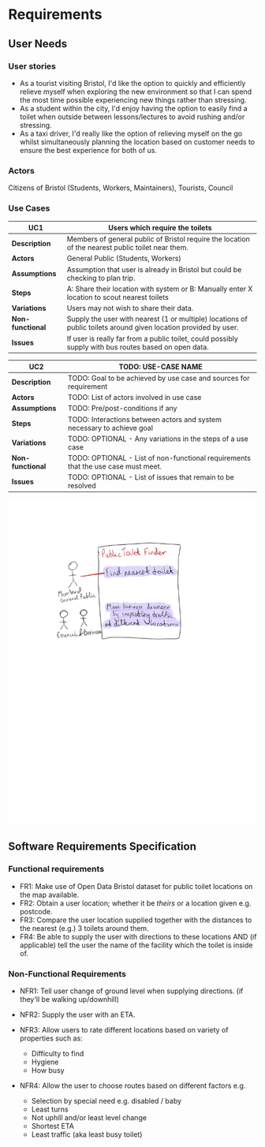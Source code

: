 # Requirements

## User Needs

### User stories
- As a tourist visiting Bristol, I'd like the option to quickly and efficiently relieve myself when exploring the new environment so that I can spend the most time possible experiencing new things rather than stressing.
- As a student within the city, I'd enjoy having the option to easily find a toilet when outside between lessons/lectures to avoid rushing and/or stressing.
- As a taxi driver, I'd really like the option of relieving myself on the go whilst simultaneously planning the location based on customer needs to ensure the best experience for both of us.


### Actors
Citizens of Bristol (Students, Workers, Maintainers), Tourists, Council

### Use Cases

| UC1 | Users which require the toilets | 
| -------------------------------------- | ------------------- |
| **Description** | Members of general public of Bristol require the location of the nearest public toilet near them. |
| **Actors** | General Public (Students, Workers) |
| **Assumptions** | Assumption that user is already in Bristol but could be checking to plan trip.</td></tr>
| **Steps** | A: Share their location with system or B: Manually enter X location to scout nearest toilets |
| **Variations** | Users may not wish to share their data. |
| **Non-functional** | Supply the user with nearest (1 or multiple) locations of public toilets around given location provided by user. |
| **Issues** | If user is really far from a public toilet, could possibly supply with bus routes based on open data. |

| UC2 | TODO: USE-CASE NAME |
| -------------------------------------- | ------------------- |
| **Description** | TODO: Goal to be achieved by use case and sources for requirement |
| **Actors** | TODO: List of actors involved in use case |
| **Assumptions** | TODO: Pre/post-conditions if any</td></tr>
| **Steps** | TODO: Interactions between actors and system necessary to achieve goal |
| **Variations** | TODO: OPTIONAL - Any variations in the steps of a use case |
| **Non-functional** | TODO: OPTIONAL - List of non-functional requirements that the use case must meet. |
| **Issues** | TODO: OPTIONAL - List of issues that remain to be resolved |
  

![Insert your Use-Case Diagram Here](images/use-case.png)

## Software Requirements Specification
### Functional requirements
 - FR1: Make use of Open Data Bristol dataset for public toilet locations on the map available.
 - FR2: Obtain a user location; whether it be *theirs* or a location given e.g. postcode.
 - FR3: Compare the user location supplied together with the distances to the nearest (e.g.) 3 toilets around them.
 - FR4: Be able to supply the user with directions to these locations AND (if applicable) tell the user the name of the facility which the toilet is inside of.




### Non-Functional Requirements
 - NFR1: Tell user change of ground level when supplying directions. (if they'll be walking up/downhill)
 - NFR2: Supply the user with an ETA.
 - NFR3: Allow users to rate different locations based on variety of properties such as:
   - Difficulty to find
   - Hygiene 
   - How busy

 - NFR4: Allow the user to choose routes based on different factors e.g.
   - Selection by special need e.g. disabled / baby 
   - Least turns
   - Not uphill and/or least level change
   - Shortest ETA
   - Least traffic (aka least busy toilet)


